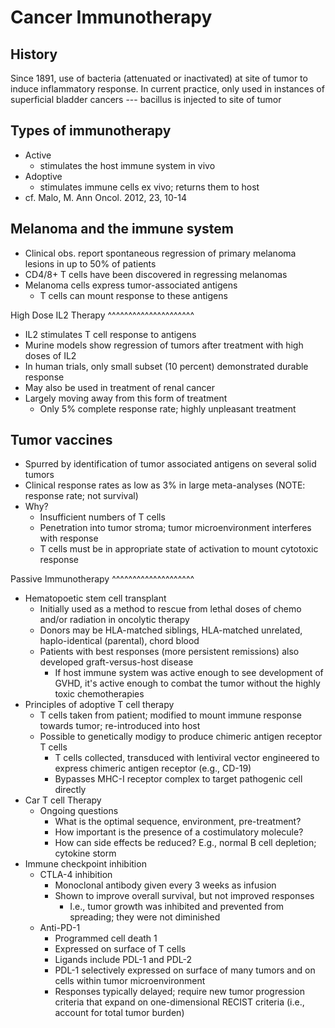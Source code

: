 Cancer Immunotherapy
=====================

History
-----------

Since 1891, use of bacteria (attenuated or inactivated) at site of tumor to induce inflammatory response. In current practice, only used in instances of superficial bladder cancers --- bacillus is injected to site of tumor

Types of immunotherapy
----------------------

- Active
    - stimulates the host immune system in vivo
- Adoptive
    - stimulates immune cells ex vivo; returns them to host
- cf. Malo, M. Ann Oncol. 2012, 23, 10-14

Melanoma and the immune system
-----------------------------

- Clinical obs. report spontaneous regression of primary melanoma lesions in up to 50% of patients
- CD4/8+ T cells have been discovered in regressing melanomas
- Melanoma cells express tumor-associated antigens
    - T cells can mount response to these antigens

High Dose IL2 Therapy
^^^^^^^^^^^^^^^^^^^^^

- IL2 stimulates T cell response to antigens
- Murine models show regression of tumors after treatment with high doses of IL2
- In human trials, only small subset (10 percent) demonstrated durable response
- May also be used in treatment of renal cancer
- Largely moving away from this form of treatment
    - Only 5% complete response rate; highly unpleasant treatment

Tumor vaccines
--------------------

- Spurred by identification of tumor associated antigens on several solid tumors
- Clinical response rates as low as 3% in large meta-analyses (NOTE: response rate; not survival)
- Why?
    - Insufficient numbers of T cells
    - Penetration into tumor stroma; tumor microenvironment interferes with response
    - T cells must be in appropriate state of activation to mount cytotoxic response

Passive Immunotherapy
^^^^^^^^^^^^^^^^^^^^

- Hematopoetic stem cell transplant
    - Initially used as a method to rescue from lethal doses of chemo and/or radiation in oncolytic therapy
    - Donors may be HLA-matched siblings, HLA-matched unrelated, haplo-identical (parental), chord blood
    - Patients with best responses (more persistent remissions) also developed graft-versus-host disease
        - If host immune system was active enough to see development of GVHD, it's active enough to combat the tumor without the highly toxic chemotherapies
- Principles of adoptive T cell therapy
	- T cells taken from patient; modified to mount immune response towards tumor; re-introduced into host
	- Possible to genetically modigy to produce chimeric antigen receptor T cells
		- T cells collected, transduced with lentiviral vector engineered to express chimeric antigen receptor (e.g., CD-19)
		- Bypasses MHC-I receptor complex to target pathogenic cell directly
- Car T cell Therapy
	- Ongoing questions
		- What is the optimal sequence, environment, pre-treatment?
		- How important is the presence of a costimulatory molecule?
		- How can side effects be reduced? E.g., normal B cell depletion; cytokine storm
- Immune checkpoint inhibition
	- CTLA-4 inhibition
		- Monoclonal antibody given every 3 weeks as infusion
		- Shown to improve overall survival, but not improved responses
			- I.e., tumor growth was inhibited and prevented from spreading; they were not diminished
	- Anti-PD-1
		- Programmed cell death 1
		- Expressed on surface of T cells
		- Ligands include PDL-1 and PDL-2
		- PDL-1 selectively expressed on surface of many tumors and on cells within tumor microenvironment
		- Responses typically delayed; require new tumor progression criteria that expand on one-dimensional RECIST criteria (i.e., account for total tumor burden)
		